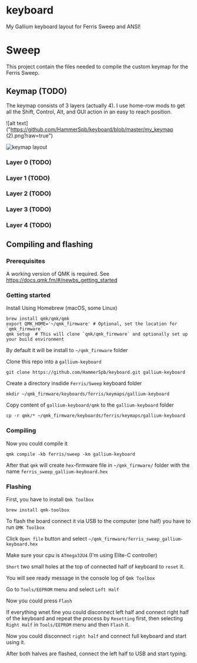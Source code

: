 # keyboard

My Gallium keyboard layout for Ferris Sweep and ANSI!

# Sweep

This project contain the files needed to compile the custom keymap for the Ferris Sweep.

## Keymap (TODO)

The keymap consists of 3 layers (actually 4). I use home-row mods to get all the Shift, Control, Alt, and GUI action in an easy to reach position.

![alt text]("https://github.com/HammerSpb/keyboard/blob/master/my_keymap (2).png?raw=true")

![keymap layout](keymap.svg)

### Layer 0 (TODO)

### Layer 1 (TODO)

### Layer 2 (TODO)

### Layer 3 (TODO)

### Layer 4 (TODO)

## Compiling and flashing

### Prerequisites

A working version of QMK is required. See https://docs.qmk.fm/#/newbs_getting_started

### Getting started

Install Using Homebrew (macOS, some Linux)

```
brew install qmk/qmk/qmk
export QMK_HOME='~/qmk_firmware' # Optional, set the location for `qmk_firmware`
qmk setup  # This will clone `qmk/qmk_firmware` and optionally set up your build environment
```

By default it will be install to `~/qmk_firmware` folder

Clone this repo into a `gallium-keyboard`

```
git clone https://github.com/HammerSpb/keyboard.git gallium-keyboard
```

Create a directory insdide `Ferris/Sweep` keyboard folder

```
mkdir ~/qmk_firmware/keyboards/ferris/keymaps/gallium-keyboard
```

Copy content of `gallium-keyboard/qmk` to the `gallium-keyboard` folder

```
cp -r qmk/* ~/qmk_firmware/keyboards/ferris/keymaps/gallium-keyboard
```

### Compiling

Now you could compile it

```
qmk compile -kb ferris/sweep -km gallium-keyboard
```

After that `qmk` will create `hex`-firmware file in `~/qmk_firmware/` folder with the name `ferris_sweep_gallium-keyboard.hex`

### Flashing

First, you have to install `Qmk Toolbox`

```
brew install qmk-toolbox
```

To flash the board connect it via USB to the computer (one half) you have to run `QMK Toolbox`

Click `Open file` button and select `~/qmk_firmware/ferris_sweep_gallium-keyboard.hex`

Make sure your cpu is `ATmega32U4` (I'm using Elite-C controller)

`Short` two small holes at the top of connected half of keyboard to `reset` it.

You will see ready message in the console log of `Qmk Toolbox`

Go to `Tools/EEPROM` menu and select `Left Half`

Now you could press `Flash`

If everything wnet fine you could disconnect left half and connect right half of the keyboard and repeat the process by `Resetting` first, then selecting `Right Half` in `Tools/EEPROM` menu and then `Flash` it.

Now you could disconnect `right half` and connect full keyboard and start using it.

After both halves are flashed, connect the left half to USB and start typing.
